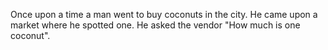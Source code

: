 Once upon a time a man went to buy coconuts in the city. He came upon a market where he spotted one.
He asked the vendor "How much is one coconut".